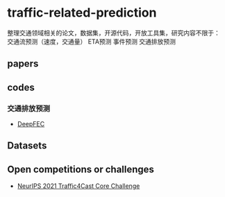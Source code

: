 # traffic-related-prediction
整理交通领域相关的论文，数据集，开源代码，开放工具集，研究内容不限于：
交通流预测（速度，交通量）
ETA预测
事件预测
交通排放预测

## papers

## codes
### 交通排放预测
 * [DeepFEC](https://github.com/ElmiSay/DeepFEC)

## Datasets


## Open competitions or challenges
* [NeurIPS 2021 Traffic4Cast Core Challenge](https://github.com/jbr-ai-labs/traffic4cast-2021)
